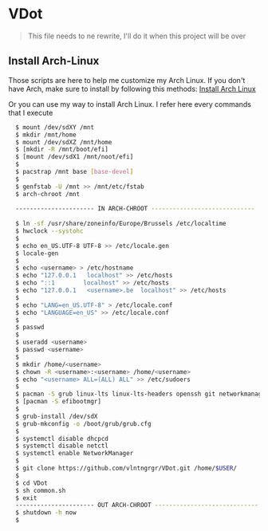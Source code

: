 # VDot
> This file needs to ne rewrite, I'll do  it when this project will be over

## Install Arch-Linux
Those scripts are here to help me customize my Arch Linux. 
If you don't have Arch, make sure to install by following this methods:
[Install Arch Linux](https://wiki.archlinux.org/index.php/installation_guide)

Or you can use my way to install Arch Linux. I refer here every commands that I execute

```bash
  $ mount /dev/sdXY /mnt 
  $ mkdir /mnt/home 
  $ mount /dev/sdXZ /mnt/home
  $ [mkdir -R /mnt/boot/efi]
  $ [mount /dev/sdX1 /mnt/noot/efi]
  $ 
  $ pacstrap /mnt base [base-devel]
  $ 
  $ genfstab -U /mnt >> /mnt/etc/fstab
  $ arch-chroot /mnt
  
  ---------------------- IN ARCH-CHROOT -----------------------------
  
  $ ln -sf /usr/share/zoneinfo/Europe/Brussels /etc/localtime
  $ hwclock --systohc
  $
  $ echo en_US.UTF-8 UTF-8 >> /etc/locale.gen
  $ locale-gen
  $ 
  $ echo <username> > /etc/hostname
  $ echo "127.0.0.1   localhost" >> /etc/hosts
  $ echo "::1        localhost" >> /etc/hosts
  $ echo "127.0.0.1   <username>.be  localhost" >> /etc/hosts
  $
  $ echo "LANG=en_US.UTF-8" > /etc/locale.conf
  $ echo "LANGUAGE=en_US" >> /etc/locale.conf
  $ 
  $ passwd
  $
  $ useradd <username>
  $ passwd <username>
  $
  $ mkdir /home/<username>
  $ chown -R <username>:<username> /home/<username>
  $ echo "<username> ALL=(ALL) ALL" >> /etc/sudoers
  $
  $ pacman -S grub linux-lts linux-lts-headers openssh git networkmanager 
  $ [pacman -S efibootmgr]
  $
  $ grub-install /dev/sdX
  $ grub-mkconfig -o /boot/grub/grub.cfg
  $
  $ systemctl disable dhcpcd 
  $ systemctl disable netctl 
  $ systemctl enable NetworkManager
  $ 
  $ git clone https://github.com/vlntngrgr/VDot.git /home/$USER/
  $
  $ cd VDot
  $ sh common.sh
  $ exit
  ---------------------- OUT ARCH-CHROOT -----------------------------
  $ shutdown -h now
  $
```

